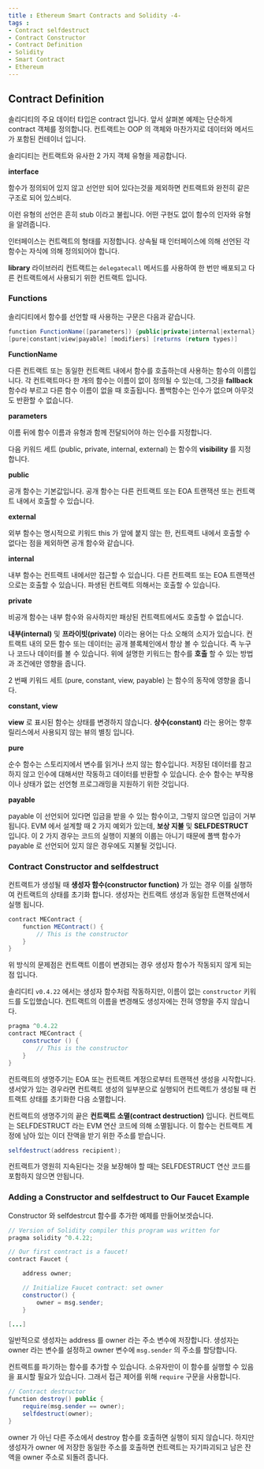 ```yaml
---
title : Ethereum Smart Contracts and Solidity -4-
tags :
- Contract selfdestruct
- Contract Constructor
- Contract Definition
- Solidity
- Smart Contract
- Ethereum
---
```


## Contract Definition

솔리디티의 주요 데이터 타입은 contract 입니다. 앞서 살펴본 예제는 단순하게 contract 객체를 정의합니다. 컨트랙트는 OOP 의 객체와 마찬가지로 데이터와 메서드가 포함된 컨테이너 입니다.

솔리디티는 컨트랙트와 유사한 2 가지 객체 유형을 제공합니다.

**interface**

함수가 정의되어 있지 않고 선언만 되어 있다는것을 제외하면 컨트랙트와 완전히 같은 구조로 되어 있스비다.

이런 유형의 선언은 흔히 stub 이라고 불립니다. 어떤 구현도 없이 함수의 인자와 유형을 알려줍니다. 

인터페이스는 컨트랙트의 형태를 지정합니다. 상속될 때 인터페이스에 의해 선언된 각 함수는 자식에 의해 정의되어야 합니다.

**library**
라이브러리 컨트랙트는 `delegatecall` 메서드를 사용하여 한 번만 배포되고 다른 컨트랙트에서 사용되기 위한 컨트랙트 입니다.

### Functions

솔리디티에서 함수를 선언할 때 사용하는 구문은 다음과 같습니다.

```java
function FunctionName([parameters]) {public|private|internal|external}
[pure|constant|view|payable] [modifiers] [returns (return types)]
```

**FunctionName**

다른 컨트랙트 또는 동일한 컨트랙트 내에서 함수를 호출하는데 사용하는 함수의 이름입니다. 각 컨트랙트마다 한 개의 함수는 이름이 없이 정의될 수 있는데, 그것을 **fallback** 함수라 부르고 다른 함수 이름이 없을 때 호출됩니다. 폴백함수는 인수가 없으며 아무것도 반환할 수 없습니다.

**parameters**

이름 뒤에 함수 이름과 유형과 함께 전달되어야 하는 인수를 지정합니다.

다음 키워드 세트 (public, private, internal, external) 는 함수의 **visibility** 를 지정합니다.

**public**

공개 함수는 기본값입니다. 공개 함수는 다른 컨트랙트 또는 EOA 트랜잭션 또는 컨트랙트 내에서 호출할 수 있습니다.

**external**

외부 함수는 명시적으로 키워드 this 가 앞에 붙지 않는 한, 컨트랙트 내에서 호출할 수 없다는 점을 제외하면 공개 함수와 같습니다.

**internal**

내부 함수는 컨트랙트 내에서만 접근할 수 있습니다. 다른 컨트랙트 또는  EOA 트랜잭션으로는 호출할 수 있습니다. 파생된 컨트랙트 의해서는 호출할 수 있습니다.

**private**

비공개 함수는 내부 함수와 유사하지만 패상된 컨트랙트에서도 호출할 수 없습니다.

**내부(internal)** 및 **프라이빗(private)** 이라는 용어는 다소 오해의 소지가 있습니다. 컨트랙트 내의 모든 함수 또는 데이터는 공개 블록체인에서 항상 볼 수 있습니다. 즉 누구나 코드나 데이터를 볼 수 있습니다. 위에 설명한 키워드는 함수를 **호출** 할 수 있는 방법과 조건에만 영향을 줍니다.

2 번째 키워드 세트 (pure, constant, view, payable) 는 함수의 동작에 영향을 줍니다.

**constant, view**

**view** 로 표시된 함수는 상태를 변경하지 않습니다. **상수(constant)** 라는 용어는 향후 릴리스에서 사용되지 않는 뷰의 별칭 입니다.

**pure**

순수 함수는 스토리지에서 변수를 읽거나 쓰지 않는 함수입니다. 저장된 데이터를 참고하지 않고 인수에 대해서만 작동하고 데이터를 반환할 수 있습니다. 순수 함수는 부작용이나 상태가 없는 선언형 프로그래밍을 지원하기 위한 것입니다.

**payable**

payable 이 선언되어 있다면 입금을 받을 수 있는 함수이고, 그렇지 않으면 입금이 거부됩니다. EVM 에서 설계할 때 2 가지 예외가 있는데, **보상 지불** 및 **SELFDESTRUCT** 입니다. 이 2 가지 경우는 코드의 실행이 지불의 이룹는 아니기 때문에 폴백 함수가 payable 로 선언되어 있지 않은 경우에도 지불될 것입니다.

### Contract Constructor and selfdestruct

컨트랙트가 생성될 때 **생성자 함수(constructor function)** 가 있는 경우 이를 실행하여 컨트랙트의 상태를 초기화 합니다. 생성자는 컨트랙트 생성과 동일한 트랜잭션에서 실행 됩니다.

```java
contract MEContract {
	function MEContract() {
		// This is the constructor
	}
}
```

위 방식의 문제점은 컨트랙트 이름이 변경되는 경우 생성자 함수가 작동되지 않게 되는 점 입니다.

솔리디티 `v0.4.22` 에서는 생성자 함수처럼 작동하지만, 이름이 없는 `constructor` 키워드를 도입했습니다. 컨트랙트의 이름을 변경해도 생성자에는 전혀 영향을 주지 않습니다.

```java
pragma ^0.4.22
contract MEContract {
	constructor () {
		// This is the constructor
	}
}
```

컨트랙트의 생명주기는 EOA 또는 컨트랙트 계정으로부터 트랜잭션 생성을 시작합니다. 생서앚가 있는 경우라면 컨트랙트 생성의 일부분으로 실행되어 컨트랙트가 생성될 때 컨트랙트 상태를 초기화한 다음 소멸합니다.

컨트랙트의 생명주기의 끝은 **컨트랙트 소멸(contract destruction)** 입니다. 컨트랙트는 SELFDESTRUCT 라는 EVM 연산 코드에 의해 소멸됩니다. 이 함수는 컨트랙트 계정에 남아 있는 이더 잔액을 받기 위한 주소를 받습니다.

```java
selfdestruct(address recipient);
```

컨트랙트가 영원히 지속된다는 것을 보장해야 할 때는 SELFDESTRUCT 연산 코드를 포함하지 않으면 안됩니다.

### Adding a Constructor and selfdestruct to Our Faucet Example

Constructor 와  selfdestrcut 함수를 추가한 예제를 만들어보겟습니다.

```java
// Version of Solidity compiler this program was written for
pragma solidity ^0.4.22;

// Our first contract is a faucet!
contract Faucet {

	address owner;

	// Initialize Faucet contract: set owner
	constructor() {
		owner = msg.sender;
	}

[...]
```

일반적으로 생성자는 address 를 owner 라는 주소 변수에 저장합니다. 생성자는 owner 라는 변수를 설정하고 owner  변수에 `msg.sender` 의 주소를 할당합니다.

컨트랙트를 파기하는 함수를 추가할 수 있습니다. 소유자만이 이 함수를 실행할 수 있음을 표시할 필요가 있습니다. 그래서 접근 제어를 위해 `require` 구문을 사용합니다.

```java
// Contract destructor
function destroy() public {
	require(msg.sender == owner);
	selfdestruct(owner);
}
```

owner 가 아닌 다른 주소에서 destroy 함수를 호출하면 실행이 되지 않습니다. 하지만 생성자가 owner 에 저장한 동일한 주소를 호출하면 컨트랙트는 자기파괴되고 남은 잔액을 owner 주소로 되돌려 줍니다.
